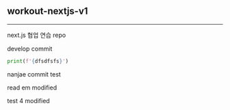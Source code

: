 ## workout-nextjs-v1
---
next.js 협업 연습 repo



develop commit 



```python
print(f'{dfsdfsfs}')


```

nanjae commit test





read em modified



test 4 modified

